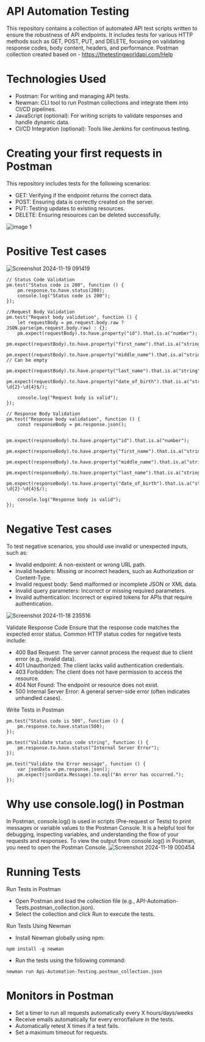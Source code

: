 # API Automation Testing
This repository contains a collection of automated API test scripts written to ensure the robustness of API endpoints. It includes tests for various HTTP methods such as GET, POST, PUT, and DELETE, focusing on validating response codes, body content, headers, and performance.
Postman collection created based on - https://thetestingworldapi.com/Help

# Technologies Used
* Postman: For writing and managing API tests.
* Newman: CLI tool to run Postman collections and integrate them into CI/CD pipelines.
* JavaScript (optional): For writing scripts to validate responses and handle dynamic data.
* CI/CD Integration (optional): Tools like Jenkins for continuous testing.

# Creating your first requests in Postman
This repository includes tests for the following scenarios:
* GET: Verifying if the endpoint returns the correct data.
* POST: Ensuring data is correctly created on the server.
* PUT: Testing updates to existing resources.
* DELETE: Ensuring resources can be deleted successfully.
  
![image 1](https://github.com/user-attachments/assets/ddca5151-2090-47e2-bc4e-869bbf7216c9)

# Positive Test cases
![Screenshot 2024-11-19 091419](https://github.com/user-attachments/assets/7dade5e8-2134-4c6b-95fd-9bb975f13827)

```
// Status Code Validation
pm.test("Status code is 200", function () {
    pm.response.to.have.status(200);
    console.log("Status code is 200");
});

//Request Body Validation
pm.test("Request body validation", function () {
    let requestBody = pm.request.body.raw ? JSON.parse(pm.request.body.raw) : {};
    pm.expect(requestBody).to.have.property("id").that.is.a("number");
    pm.expect(requestBody).to.have.property("first_name").that.is.a("string").and.not.empty;
    pm.expect(requestBody).to.have.property("middle_name").that.is.a("string"); // Can be empty
    pm.expect(requestBody).to.have.property("last_name").that.is.a("string").and.not.empty;
    pm.expect(requestBody).to.have.property("date_of_birth").that.is.a("string").and.match(/^\d{2}-\d{2}-\d{4}$/);

    console.log("Request body is valid");
});

// Response Body Validation
pm.test("Response body validation", function () {
    const responseBody = pm.response.json();
    
    pm.expect(responseBody).to.have.property("id").that.is.a("number");
    pm.expect(responseBody).to.have.property("first_name").that.is.a("string").and.not.empty;
    pm.expect(responseBody).to.have.property("middle_name").that.is.a("string"); 
    pm.expect(responseBody).to.have.property("last_name").that.is.a("string").and.not.empty;
    pm.expect(responseBody).to.have.property("date_of_birth").that.is.a("string").and.match(/^\d{2}-\d{2}-\d{4}$/);

    console.log("Response body is valid");
});
```

# Negative Test cases
To test negative scenarios, you should use invalid or unexpected inputs, such as:
* Invalid endpoint: A non-existent or wrong URL path.
* Invalid headers: Missing or incorrect headers, such as Authorization or Content-Type.
* Invalid request body: Send malformed or incomplete JSON or XML data.
* Invalid query parameters: Incorrect or missing required parameters.
* Invalid authentication: Incorrect or expired tokens for APIs that require authentication.

![Screenshot 2024-11-18 235516](https://github.com/user-attachments/assets/6e6e0edb-0fc1-480d-9c47-3984f65e80dd)

Validate Response Code
Ensure that the response code matches the expected error status. Common HTTP status codes for negative tests include:
* 400 Bad Request: The server cannot process the request due to client error (e.g., invalid data).
* 401 Unauthorized: The client lacks valid authentication credentials.
* 403 Forbidden: The client does not have permission to access the resource.
* 404 Not Found: The endpoint or resource does not exist.
* 500 Internal Server Error: A general server-side error (often indicates unhandled cases).

Write Tests in Postman
```
pm.test("Status code is 500", function () {
    pm.response.to.have.status(500);
});

pm.test("Validate status code string", function () {
    pm.response.to.have.status("Internal Server Error");
});

pm.test("Validate the Error message", function () {
    var jsonData = pm.response.json();
    pm.expect(jsonData.Message).to.eql("An error has occurred.");
});
```
# Why use console.log() in Postman
In Postman, console.log() is used in scripts (Pre-request or Tests) to print messages or variable values to the Postman Console. It is a helpful tool for debugging, inspecting variables, and understanding the flow of your requests and responses. To view the output from console.log() in Postman, you need to open the Postman Console.
![Screenshot 2024-11-19 000454](https://github.com/user-attachments/assets/89379fd8-3365-4f9d-9d1f-2eb0ffbc9717)

# Running Tests
Run Tests in Postman
* Open Postman and load the collection file (e.g., API-Automation-Tests.postman_collection.json).
* Select the collection and click Run to execute the tests.

Run Tests Using Newman
* Install Newman globally using npm:
```
npm install -g newman
```
* Run the tests using the following command:
```
newman run Api-Automation-Testing.postman_collection.json
```

# Monitors in Postman
* Set a timer to run all requests automatically every X hours/days/weeks
* Receive emails automatically for every error/failure in the tests.
* Automatically retest X times if a test fails.
* Set a maximum timeout for requests.



